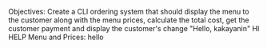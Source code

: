 Objectives:
    Create a CLI ordering system that should display the menu to the customer along with the menu prices, calculate the total cost, get the customer payment and display the customer's change
"Hello, kakayanin"
HI HELP
Menu and Prices:
hello

